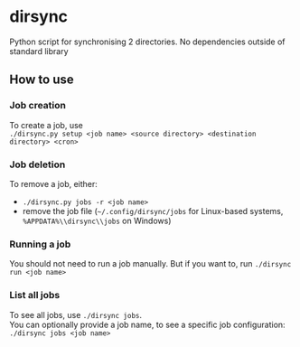 # dirsync

Python script for synchronising 2 directories. No dependencies outside of standard library

## How to use

### Job creation

To create a job, use  
`./dirsync.py setup <job name> <source directory> <destination directory> <cron>`

### Job deletion

To remove a job, either:

- `./dirsync.py jobs -r <job name>`
- remove the job file (`~/.config/dirsync/jobs` for Linux-based systems, `%APPDATA%\\dirsync\\jobs` on Windows)

### Running a job

You should not need to run a job manually. But if you want to, run `./dirsync run <job name>`

### List all jobs

To see all jobs, use `./dirsync jobs`.  
You can optionally provide a job name, to see a specific job configuration: `./dirsync jobs <job name>`
